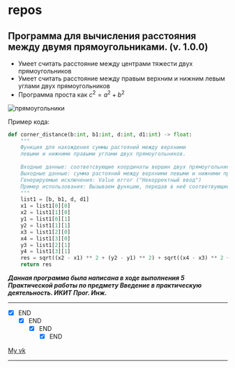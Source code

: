 # repos
## Программа для вычисления расстояния между двумя прямоугольниками. (v. 1.0.0)


* Умеет считать расстояние между центрами тяжести двух прямоугольников
*  Умеет считать расстояние между правым верхним и нижним левым углами двух прямоугольников
* Программа проста как $c^2 = a^2 + b^2$

![прямоугольники](https://github.com/DefBritva/repos/blob/main/image.PNG?raw=true, "Прямоугольники")



Пример кода:
```python
def corner_distance(b:int, b1:int, d:int, d1:int) -> float:
    """
    Функция для нахождения суммы растояний между верхними
    левыми и нижними правыми углами двух прямоугольников.
    
    Входные данные: соответсвующие координаты вершин двух прямоугольников.
    Выходные данные: сумма растояний между верхними левыми и нижними правыми углами двух прямоугольников.
    Генерируемые исключения: Value error ("Некорректный ввод")
    Пример использования: Вызываем функцию, передав в неё соответвующие координаты вершин прямоугольников
    """
    list1 = [b, b1, d, d1]
    x1 = list1[0][0]
    x2 = list1[1][0]
    y1 = list1[0][1]
    y2 = list1[1][1]
    x3 = list1[2][0]
    x4 = list1[3][0]
    y3 = list1[2][1]
    y4 = list1[3][1]
    res = sqrt((x2 - x1) ** 2 + (y2 - y1) ** 2) + sqrt((x4 - x3) ** 2 + (y4 - y3) ** 2)
    return res
```
***Данная программа была написана в ходе выполнения 5 Практической работы по предмету Введение в практическую деятельность. ИКИТ Прог. Инж.***
___
- [X] END
  - [X] END
    - [X] END
      - [X] END

[My vk](https://vk.com/defbritva)
___

